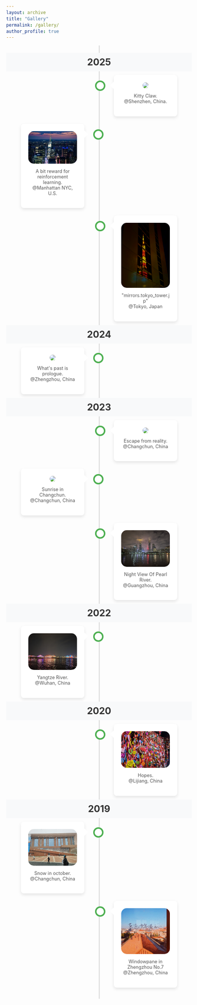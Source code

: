 ```yaml
---
layout: archive
title: "Gallery"
permalink: /gallery/
author_profile: true
---
```



<style>
/* --- Timeline Container --- */
.timeline {
    position: relative;
    max-width: 900px;
    margin: 0 auto;
    padding: 20px 0;
}

/* --- The Central Line --- */
.timeline::after {
    content: '';
    position: absolute;
    width: 3px;
    background-color: #e0e0e0;
    top: 0;
    bottom: 0;
    left: 50%;
    margin-left: -1.5px;
}

/* --- Timeline Item Container --- */
.timeline-item {
    padding: 10px 40px;
    position: relative;
    background-color: inherit;
    width: 50%;
    box-sizing: border-box;
}

/* --- The Circle on the Timeline --- */
.timeline-item::after {
    content: '';
    position: absolute;
    width: 20px;
    height: 20px;
    right: -11.5px;
    background-color: white;
    border: 4px solid #4CAF50; /* 您可以更改为您喜欢的主题色 */
    top: 25px;
    border-radius: 50%;
    z-index: 1;
}

/* --- Position items on the left/right --- */
.left {
    left: 0;
}

.right {
    left: 50%;
}

/* --- Add arrows to the left item (points right) --- */
.left::before {
    content: " ";
    height: 0;
    position: absolute;
    top: 28px;
    width: 0;
    z-index: 1;
    right: 30px;
    border: medium solid white;
    border-width: 10px 0 10px 10px;
    border-color: transparent transparent transparent white;
}

/* --- Add arrows to the right item (points left) --- */
.right::before {
    content: " ";
    height: 0;
    position: absolute;
    top: 28px;
    width: 0;
    z-index: 1;
    left: 30px;
    border: medium solid white;
    border-width: 10px 10px 10px 0;
    border-color: transparent white transparent transparent;
}

/* --- Fix the circle for right-sided items --- */
.right::after {
    left: -11.5px;
}

/* --- The content box for each item --- */
.content {
    padding: 20px;
    background-color: white;
    position: relative;
    border-radius: 8px;
    box-shadow: 0 4px 8px 0 rgba(0,0,0,0.1);
    text-align: center; /* 文本居中 */
}

.content img {
    max-width: 100%;
    height: auto;
    border-radius: 15px; /* 图片圆角 */
}

.content p {
    font-size: 0.9em;
    margin-top: 10px;
    color: #555;
}

/* --- Year Marker --- */
.timeline-year {
    text-align: center;
    font-size: 1.8em;
    font-weight: bold;
    color: #333;
    padding: 10px 0;
    position: relative;
    z-index: 2;
    background-color: #f8f9fa; /* 与页面背景色融合 */
}

/* --- Responsive design for mobile screens --- */
@media screen and (max-width: 768px) {
    /* Move the line to the left */
    .timeline::after {
        left: 25px;
    }

    /* Full-width items */
    .timeline-item {
        width: 100%;
        padding-left: 60px;
        padding-right: 15px;
    }

    /* All items on the right side of the line */
    .left, .right {
        left: 0%;
    }

    /* Position the circle correctly */
    .left::after, .right::after {
        left: 14px;
    }
    
    /* Position the arrows correctly */
    .left::before, .right::before {
        left: 50px;
        border-color: transparent white transparent transparent;
        border-width: 10px 10px 10px 0;
    }
}
</style>


<div class="timeline">

  <div class="timeline-year">2025</div>
  <div class="timeline-item right">
    <div class="content">
      <a href="/images/gallery/kitty_claw_cloud.png"><img src="/images/gallery/kitty_claw_cloud.png"></a>
      <p>Kitty Claw. <br>@Shenzhen, China.</p>
    </div>
  </div>

  <div class="timeline-item left">
    <div class="content">
      <a href="/images/gallery/ny_manhattan.jpg"><img src="/images/gallery/ny_manhattan.jpg"></a>
      <p>A bit reward for reinforcement learning. <br>@Manhattan NYC, U.S.</p>
    </div>
  </div>

  <div class="timeline-item right">
    <div class="content">
      <a href="/images/gallery/tokyo_tower_org.png"><img src="/images/gallery/tokyo_tower_org.png"></a>
      <p>"mirrors.tokyo_tower.jp" <br>@Tokyo, Japan</p>
    </div>
  </div>

  <div class="timeline-year">2024</div>

  <div class="timeline-item left">
    <div class="content">
      <a href="/images/gallery/past_and_future.jpg"><img src="/images/gallery/past_and_future.jpg"></a>
      <p>What's past is prologue. <br>@Zhengzhou, China</p>
    </div>
  </div>

  <div class="timeline-year">2023</div>

  <div class="timeline-item right">
    <div class="content">
      <a href="/images/gallery/escape.jpg"><img src="/images/escape.jpg"></a>
      <p>Escape from reality. <br>@Changchun, China</p>
    </div>
  </div>
  
  <div class="timeline-item left">
    <div class="content">
      <a href="/images/gallery/Sunrise_in_Changchun.jpg"><img src="/images/Sunrise_in_Changchun.jpg"></a>
      <p>Sunrise in Changchun. <br>@Changchun, China</p>
    </div>
  </div>

  <div class="timeline-item right">
    <div class="content">
      <a href="/images/gallery/Night_view_of_Pearl_River.jpg"><img src="/images/gallery/Night_view_of_Pearl_River.jpg"></a>
      <p>Night View Of Pearl River. <br>@Guangzhou, China</p>
    </div>
  </div>
  
  <div class="timeline-year">2022</div>
  
  <div class="timeline-item left">
    <div class="content">
      <a href="/images/gallery/YangtzeRiver.jpg"><img src="/images/gallery/YangtzeRiver.jpg"></a>
      <p>Yangtze River. <br>@Wuhan, China</p>
    </div>
  </div>
  
  <div class="timeline-year">2020</div>
  
  <div class="timeline-item right">
    <div class="content">
      <a href="/images/gallery/lijiang.jpg"><img src="/images/gallery/lijiang.jpg"></a>
      <p>Hopes. <br>@Lijiang, China</p>
    </div>
  </div>
  
  <div class="timeline-year">2019</div>
  
  <div class="timeline-item left">
    <div class="content">
      <a href="/images/gallery/snowinoct.jpg"><img src="/images/gallery/snowinoct.jpg"></a>
      <p>Snow in october. <br>@Changchun, China</p>
    </div>
  </div>

  <div class="timeline-item right">
    <div class="content">
      <a href="/images/gallery/zz7z.png"><img src="/images/gallery/zz7z.png"></a>
      <p>Windowpane in Zhengzhou No.7 <br>@Zhengzhou, China</p>
    </div>
  </div>

</div>
